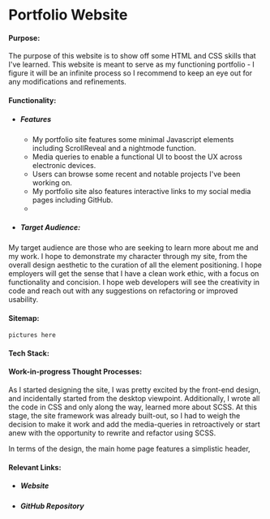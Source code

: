 # Portfolio Website 

#### Purpose: 
The purpose of this website is to show off some HTML and CSS skills that I've learned. This website is meant to serve as my functioning portfolio - I figure it will be an infinite process so I recommend to keep an eye out for any modifications and refinements.
#### Functionality:
 - ##### Features
    - My portfolio site features some minimal Javascript elements including ScrollReveal and a nightmode function.
    - Media queries to enable a functional UI to boost the UX across electronic devices.
    - Users can browse some recent and notable projects I've been working on.
    - My portfolio site also features interactive links to my social media pages including GitHub.
    - 
 - ##### Target Audience: 
My target audience are those who are seeking to learn more about me and my work. I hope to demonstrate my character through my site, from the overall design aesthetic to the curation of all the element positioning. I hope employers will get the sense that I have a clean work ethic, with a focus on functionality and concision. I hope web developers will see the creativity in code and reach out with any suggestions on refactoring or improved usability.

#### Sitemap: 
    pictures here

#### Tech Stack: 

#### Work-in-progress Thought Processes:
As I started designing the site, I was pretty excited by the front-end design, and incidentally started from the desktop viewpoint. Additionally, I wrote all the code in CSS and only along the way, learned more about SCSS. At this stage, the site framework was already built-out, so I had to weigh the decision to make it work and add the media-queries in retroactively or start anew with the opportunity to rewrite and refactor using SCSS. 

In terms of the design, the main home page features a simplistic header, 




#### Relevant Links:
- ##### Website
- ##### GitHub Repository